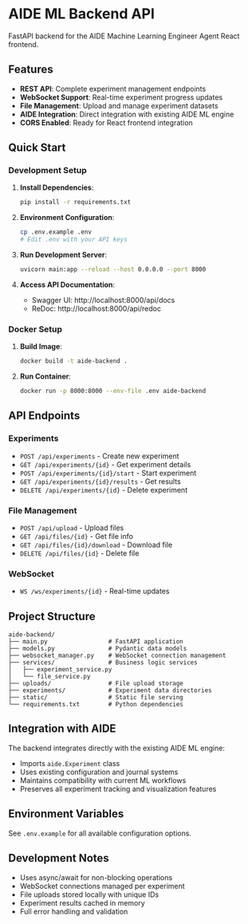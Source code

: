 # AIDE ML Backend API

FastAPI backend for the AIDE Machine Learning Engineer Agent React frontend.

## Features

- **REST API**: Complete experiment management endpoints
- **WebSocket Support**: Real-time experiment progress updates
- **File Management**: Upload and manage experiment datasets
- **AIDE Integration**: Direct integration with existing AIDE ML engine
- **CORS Enabled**: Ready for React frontend integration

## Quick Start

### Development Setup

1. **Install Dependencies**:
   ```bash
   pip install -r requirements.txt
   ```

2. **Environment Configuration**:
   ```bash
   cp .env.example .env
   # Edit .env with your API keys
   ```

3. **Run Development Server**:
   ```bash
   uvicorn main:app --reload --host 0.0.0.0 --port 8000
   ```

4. **Access API Documentation**:
   - Swagger UI: http://localhost:8000/api/docs
   - ReDoc: http://localhost:8000/api/redoc

### Docker Setup

1. **Build Image**:
   ```bash
   docker build -t aide-backend .
   ```

2. **Run Container**:
   ```bash
   docker run -p 8000:8000 --env-file .env aide-backend
   ```

## API Endpoints

### Experiments
- `POST /api/experiments` - Create new experiment
- `GET /api/experiments/{id}` - Get experiment details
- `POST /api/experiments/{id}/start` - Start experiment
- `GET /api/experiments/{id}/results` - Get results
- `DELETE /api/experiments/{id}` - Delete experiment

### File Management
- `POST /api/upload` - Upload files
- `GET /api/files/{id}` - Get file info
- `GET /api/files/{id}/download` - Download file
- `DELETE /api/files/{id}` - Delete file

### WebSocket
- `WS /ws/experiments/{id}` - Real-time updates

## Project Structure

```
aide-backend/
├── main.py                 # FastAPI application
├── models.py               # Pydantic data models
├── websocket_manager.py    # WebSocket connection management
├── services/               # Business logic services
│   ├── experiment_service.py
│   └── file_service.py
├── uploads/                # File upload storage
├── experiments/            # Experiment data directories
├── static/                 # Static file serving
└── requirements.txt        # Python dependencies
```

## Integration with AIDE

The backend integrates directly with the existing AIDE ML engine:

- Imports `aide.Experiment` class
- Uses existing configuration and journal systems
- Maintains compatibility with current ML workflows
- Preserves all experiment tracking and visualization features

## Environment Variables

See `.env.example` for all available configuration options.

## Development Notes

- Uses async/await for non-blocking operations
- WebSocket connections managed per experiment
- File uploads stored locally with unique IDs
- Experiment results cached in memory
- Full error handling and validation
